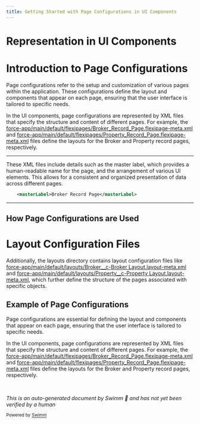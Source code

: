 ```yaml
---
title: Getting Started with Page Configurations in UI Components
---
```

# Representation in UI Components

# Introduction to Page Configurations

Page configurations refer to the setup and customization of various pages within the application. These configurations define the layout and components that appear on each page, ensuring that the user interface is tailored to specific needs.

In the UI components, page configurations are represented by XML files that specify the structure and content of different pages. For example, the <SwmPath>[force-app/main/default/flexipages/Broker_Record_Page.flexipage-meta.xml](force-app/main/default/flexipages/Broker_Record_Page.flexipage-meta.xml)</SwmPath> and <SwmPath>[force-app/main/default/flexipages/Property_Record_Page.flexipage-meta.xml](force-app/main/default/flexipages/Property_Record_Page.flexipage-meta.xml)</SwmPath> files define the layouts for the Broker and Property record pages, respectively.

<SwmSnippet path="/force-app/main/default/flexipages/Broker_Record_Page.flexipage-meta.xml" line="371">

---

These XML files include details such as the master label, which provides a human-readable name for the page, and the arrangement of various UI elements. This allows for a consistent and organized presentation of data across different pages.

```xml
    <masterLabel>Broker Record Page</masterLabel>
```

---

</SwmSnippet>

## How Page Configurations are Used

# Layout Configuration Files

Additionally, the layouts directory contains layout configuration files like <SwmPath>[force-app/main/default/layouts/Broker__c-Broker Layout.layout-meta.xml](force-app/main/default/layouts/Broker__c-Broker%20Layout.layout-meta.xml)</SwmPath> and <SwmPath>[force-app/main/default/layouts/Property__c-Property Layout.layout-meta.xml](force-app/main/default/layouts/Property__c-Property%20Layout.layout-meta.xml)</SwmPath>, which further define the structure of the pages associated with specific objects.

## Example of Page Configurations

Page configurations are essential for defining the layout and components that appear on each page, ensuring that the user interface is tailored to specific needs.

In the UI components, page configurations are represented by XML files that specify the structure and content of different pages. For example, the <SwmPath>[force-app/main/default/flexipages/Broker_Record_Page.flexipage-meta.xml](force-app/main/default/flexipages/Broker_Record_Page.flexipage-meta.xml)</SwmPath> and <SwmPath>[force-app/main/default/flexipages/Property_Record_Page.flexipage-meta.xml](force-app/main/default/flexipages/Property_Record_Page.flexipage-meta.xml)</SwmPath> files define the layouts for the Broker and Property record pages, respectively.

&nbsp;

*This is an auto-generated document by Swimm 🌊 and has not yet been verified by a human*

<SwmMeta version="3.0.0" repo-id="Z2l0aHViJTNBJTNBZHJlYW1ob3VzZS1sd2MlM0ElM0FTd2ltbS1EZW1v" repo-name="dreamhouse-lwc"><sup>Powered by [Swimm](/)</sup></SwmMeta>
